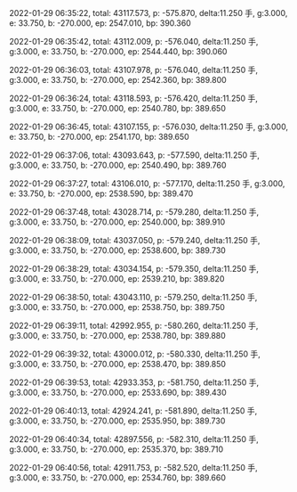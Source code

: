 2022-01-29 06:35:22, total: 43117.573, p: -575.870, delta:11.250 手, g:3.000, e: 33.750, b: -270.000, ep: 2547.010, bp: 390.360

2022-01-29 06:35:42, total: 43112.009, p: -576.040, delta:11.250 手, g:3.000, e: 33.750, b: -270.000, ep: 2544.440, bp: 390.060

2022-01-29 06:36:03, total: 43107.978, p: -576.040, delta:11.250 手, g:3.000, e: 33.750, b: -270.000, ep: 2542.360, bp: 389.800

2022-01-29 06:36:24, total: 43118.593, p: -576.420, delta:11.250 手, g:3.000, e: 33.750, b: -270.000, ep: 2540.780, bp: 389.650

2022-01-29 06:36:45, total: 43107.155, p: -576.030, delta:11.250 手, g:3.000, e: 33.750, b: -270.000, ep: 2541.170, bp: 389.650

2022-01-29 06:37:06, total: 43093.643, p: -577.590, delta:11.250 手, g:3.000, e: 33.750, b: -270.000, ep: 2540.490, bp: 389.760

2022-01-29 06:37:27, total: 43106.010, p: -577.170, delta:11.250 手, g:3.000, e: 33.750, b: -270.000, ep: 2538.590, bp: 389.470

2022-01-29 06:37:48, total: 43028.714, p: -579.280, delta:11.250 手, g:3.000, e: 33.750, b: -270.000, ep: 2540.000, bp: 389.910

2022-01-29 06:38:09, total: 43037.050, p: -579.240, delta:11.250 手, g:3.000, e: 33.750, b: -270.000, ep: 2538.600, bp: 389.730

2022-01-29 06:38:29, total: 43034.154, p: -579.350, delta:11.250 手, g:3.000, e: 33.750, b: -270.000, ep: 2539.210, bp: 389.820

2022-01-29 06:38:50, total: 43043.110, p: -579.250, delta:11.250 手, g:3.000, e: 33.750, b: -270.000, ep: 2538.750, bp: 389.750

2022-01-29 06:39:11, total: 42992.955, p: -580.260, delta:11.250 手, g:3.000, e: 33.750, b: -270.000, ep: 2538.780, bp: 389.880

2022-01-29 06:39:32, total: 43000.012, p: -580.330, delta:11.250 手, g:3.000, e: 33.750, b: -270.000, ep: 2538.470, bp: 389.850

2022-01-29 06:39:53, total: 42933.353, p: -581.750, delta:11.250 手, g:3.000, e: 33.750, b: -270.000, ep: 2533.690, bp: 389.430

2022-01-29 06:40:13, total: 42924.241, p: -581.890, delta:11.250 手, g:3.000, e: 33.750, b: -270.000, ep: 2535.950, bp: 389.730

2022-01-29 06:40:34, total: 42897.556, p: -582.310, delta:11.250 手, g:3.000, e: 33.750, b: -270.000, ep: 2535.370, bp: 389.710

2022-01-29 06:40:56, total: 42911.753, p: -582.520, delta:11.250 手, g:3.000, e: 33.750, b: -270.000, ep: 2534.760, bp: 389.660